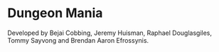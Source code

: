 # Dungeon Mania
Developed by Bejai Cobbing, Jeremy Huisman, Raphael Douglasgiles, Tommy Sayvong and Brendan Aaron Efrossynis. 

